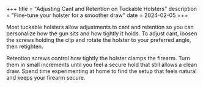 +++
title = "Adjusting Cant and Retention on Tuckable Holsters"
description = "Fine-tune your holster for a smoother draw"
date = 2024-02-05
+++

Most tuckable holsters allow adjustments to cant and retention so you can personalize how the gun sits and how tightly it holds. To adjust cant, loosen the screws holding the clip and rotate the holster to your preferred angle, then retighten.

Retention screws control how tightly the holster clamps the firearm. Turn them in small increments until you feel a secure hold that still allows a clean draw. Spend time experimenting at home to find the setup that feels natural and keeps your firearm secure.
